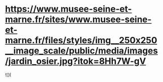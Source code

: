 # https://www.musee-seine-et-marne.fr/sites/www.musee-seine-et-marne.fr/files/styles/img__250x250__image_scale/public/media/images/jardin_osier.jpg?itok=8Hh7W-gV

![](
